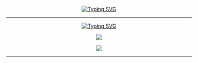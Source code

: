<p align="center">
  <a href="https://git.io/typing-svg"><img src="https://readme-typing-svg.demolab.com?font=Fira+Code&duration=4000&pause=1000&color=F7F7F7&center=true&vCenter=true&width=435&lines=Hello+%F0%9F%91%8B%2C+I+am+quuixlie+%E3%83%84" alt="Typing SVG" /></a>
</p>

<hr/>

<p align="center">
  <a href="https://git.io/typing-svg"><img src="https://readme-typing-svg.demolab.com?font=Fira+Code&duration=4000&pause=1000&color=F7F7F7&center=true&vCenter=true&width=435&lines=%F0%9F%94%A5+Stats" alt="Typing SVG" /></a>
</p>

<p align="center">
  <a href="https://hits.seeyoufarm.com"><img src="https://hits.seeyoufarm.com/api/count/incr/badge.svg?url=https%3A%2F%2Fgithub.com%2Fquuixly&count_bg=%23D6D6D6&title_bg=%23555555&icon=lgtm.svg&icon_color=%23D6D6D6&title=Profile+views&edge_flat=false"/></a>
</p>
<p align="center">
  <img src="https://github-profile-trophy.vercel.app/?username=quuixly&theme=oldie&column=7"/>
</p>

<hr/>
